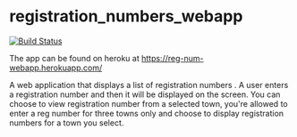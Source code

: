 # registration_numbers_webapp

[![Build Status](https://app.travis-ci.com/MafoloEmmanuel/registration_numbers_webapp.svg?branch=master)](https://app.travis-ci.com/MafoloEmmanuel/registration_numbers_webapp)


The app can be found on heroku at https://reg-num-webapp.herokuapp.com/

A web application that displays a list of registration numbers .
A user enters a registration number and then it will be displayed on the screen. You can choose to view registration number from a selected town, you're allowed to enter a reg number for three towns only and choose to display registration numbers for a town you select.
